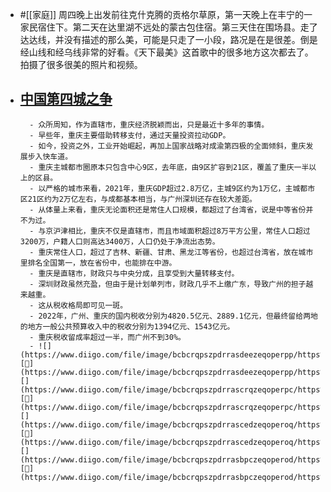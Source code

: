 - #[[家庭]] 周四晚上出发前往克什克腾的贡格尔草原，第一天晚上在丰宁的一家民宿住下。第二天在达里湖不远处的蒙古包住宿。第三天住在围场县。走了达达线，并没有描述的那么美，可能是只走了一小段，路况是在是很差。倒是经山线和经乌线非常的好看。《天下最美》这首歌中的很多地方这次都去了。拍摄了很多很美的照片和视频。
- [中国第四城之争](https://mp.weixin.qq.com/s?__biz=MzUyMTI0MDkxMg==&mid=2247499623&idx=1&sn=78a59849052ff8790638f9a5a32210b7&chksm=f9dc9758ceab1e4e912f072e01def01c4e6b5e97f1f078e831c1c1a0bf61281609747cf7c387)
    - 
        - 众所周知，作为直辖市，重庆经济脱颖而出，只是最近十多年的事情。
        - 早些年，重庆主要借助转移支付，通过天量投资拉动GDP。
        - 如今，投资之外，工业开始崛起，再加上国家战略对成渝第四极的全面倾斜，重庆发展步入快车道。
        - 重庆主城都市圈原本只包含中心9区，去年底，由9区扩容到21区，覆盖了重庆一半以上的区县。
        - 以严格的城市来看，2021年，重庆GDP超过2.8万亿，主城9区约为1万亿，主城都市区21区约为2万亿左右，与成都基本相当，与广州深圳还存在较大差距。
        - 从体量上来看，重庆无论面积还是常住人口规模，都超过了台湾省，说是中等省份并不为过。
        - 与京沪津相比，重庆不仅是直辖市，而且市域面积超过8万平方公里，常住人口超过3200万，户籍人口则高达3400万，人口仍处于净流出态势。
        - 重庆常住人口，超过了吉林、新疆、甘肃、黑龙江等省份，也超过台湾省，放在城市里排名全国第一，放在省份中，也能排在中游。
        - 重庆是直辖市，财政只与中央分成，且享受到大量转移支付。
        - 深圳财政虽然充盈，但由于是计划单列市，财政几乎不上缴广东，导致广州的担子越来越重。
        - 这从税收格局即可见一斑。
        - 2022年，广州、重庆的国内税收分别为4820.5亿元、2889.1亿元，但最终留给两地的地方一般公共预算收入中的税收分别为1394亿元、1543亿元。
        - 重庆税收留成率超过一半，而广州不到30%。
        - ![](https://www.diigo.com/file/image/bcbcrqpszpdrrasdeezeqoperpp/https%3A%2F%2Fmp.weixin.qq.com%2Fs%3F__biz%3DMzUyMTI0MDkxMg%3D%3D%26mid%3D2247499623%26idx%3D1%26sn%3D78a59849052ff8790638f9a5a32210b7%26chksm%3Df9dc9758ceab1e4e912f072e01def01c4e6b5e97f1f078e831c1c1a0bf61281609747cf7c387%23rd.jpg)[🔗](https://www.diigo.com/file/image/bcbcrqpszpdrrasdeezeqoperpp/https%3A%2F%2Fmp.weixin.qq.com%2Fs%3F__biz%3DMzUyMTI0MDkxMg%3D%3D%26mid%3D2247499623%26idx%3D1%26sn%3D78a59849052ff8790638f9a5a32210b7%26chksm%3Df9dc9758ceab1e4e912f072e01def01c4e6b5e97f1f078e831c1c1a0bf61281609747cf7c387%23rd.jpg)![](https://www.diigo.com/file/image/bcbcrqpszpdrrascrqzeqoperpc/https%3A%2F%2Fmp.weixin.qq.com%2Fs%3F__biz%3DMzUyMTI0MDkxMg%3D%3D%26mid%3D2247499623%26idx%3D1%26sn%3D78a59849052ff8790638f9a5a32210b7%26chksm%3Df9dc9758ceab1e4e912f072e01def01c4e6b5e97f1f078e831c1c1a0bf61281609747cf7c387%23rd.jpg)[🔗](https://www.diigo.com/file/image/bcbcrqpszpdrrascrqzeqoperpc/https%3A%2F%2Fmp.weixin.qq.com%2Fs%3F__biz%3DMzUyMTI0MDkxMg%3D%3D%26mid%3D2247499623%26idx%3D1%26sn%3D78a59849052ff8790638f9a5a32210b7%26chksm%3Df9dc9758ceab1e4e912f072e01def01c4e6b5e97f1f078e831c1c1a0bf61281609747cf7c387%23rd.jpg)![](https://www.diigo.com/file/image/bcbcrqpszpdrrascedzeqoperoq/https%3A%2F%2Fmp.weixin.qq.com%2Fs%3F__biz%3DMzUyMTI0MDkxMg%3D%3D%26mid%3D2247499623%26idx%3D1%26sn%3D78a59849052ff8790638f9a5a32210b7%26chksm%3Df9dc9758ceab1e4e912f072e01def01c4e6b5e97f1f078e831c1c1a0bf61281609747cf7c387%23rd.jpg)[🔗](https://www.diigo.com/file/image/bcbcrqpszpdrrascedzeqoperoq/https%3A%2F%2Fmp.weixin.qq.com%2Fs%3F__biz%3DMzUyMTI0MDkxMg%3D%3D%26mid%3D2247499623%26idx%3D1%26sn%3D78a59849052ff8790638f9a5a32210b7%26chksm%3Df9dc9758ceab1e4e912f072e01def01c4e6b5e97f1f078e831c1c1a0bf61281609747cf7c387%23rd.jpg)![](https://www.diigo.com/file/image/bcbcrqpszpdrrasbpczeqoperod/https%3A%2F%2Fmp.weixin.qq.com%2Fs%3F__biz%3DMzUyMTI0MDkxMg%3D%3D%26mid%3D2247499623%26idx%3D1%26sn%3D78a59849052ff8790638f9a5a32210b7%26chksm%3Df9dc9758ceab1e4e912f072e01def01c4e6b5e97f1f078e831c1c1a0bf61281609747cf7c387%23rd.jpg)[🔗](https://www.diigo.com/file/image/bcbcrqpszpdrrasbpczeqoperod/https%3A%2F%2Fmp.weixin.qq.com%2Fs%3F__biz%3DMzUyMTI0MDkxMg%3D%3D%26mid%3D2247499623%26idx%3D1%26sn%3D78a59849052ff8790638f9a5a32210b7%26chksm%3Df9dc9758ceab1e4e912f072e01def01c4e6b5e97f1f078e831c1c1a0bf61281609747cf7c387%23rd.jpg)

